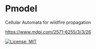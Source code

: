 # Pmodel
Cellular Automata for wildfire propagation

https://www.mdpi.com/2571-6255/3/3/26


 [![License: MIT](https://img.shields.io/badge/License-MIT-yellow.svg)](https://opensource.org/licenses/MIT)
